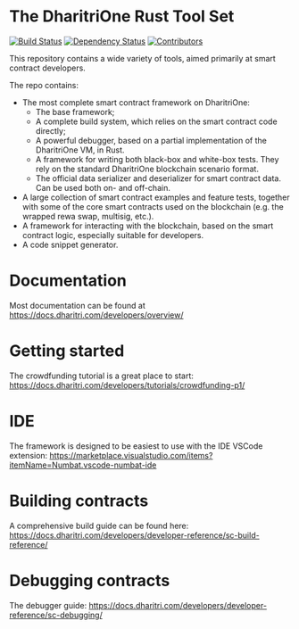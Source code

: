 # The DharitriOne Rust Tool Set


[![Build Status](https://img.shields.io/github/actions/workflow/status/dharitri/drt-sdk-rs/actions.yml?branch=master)](https://github.com/DharitriOne/drt-sdk-rs/actions/workflows/actions.yml?query=branch%3Amaster) [![Dependency Status](https://deps.rs/repo/github/dharitri/drt-sdk-rs/status.svg)](https://deps.rs/repo/github/dharitri/drt-sdk-rs) [![Contributors](https://img.shields.io/github/contributors/dharitri/drt-sdk-rs)](https://github.com/DharitriOne/drt-sdk-rs/graphs/contributors)

This repository contains a wide variety of tools, aimed primarily at smart contract developers.

The repo contains:
- The most complete smart contract framework on DharitriOne:
    - The base framework;
    - A complete build system, which relies on the smart contract code directly;
    - A powerful debugger, based on a partial implementation of the DharitriOne VM, in Rust.
    - A framework for writing both black-box and white-box tests. They rely on the standard DharitriOne blockchain scenario format.
    - The official data serializer and deserializer for smart contract data. Can be used both on- and off-chain.
- A large collection of smart contract examples and feature tests, together with some of the core smart contracts used on the blockchain (e.g. the wrapped rewa swap, multisig, etc.).
- A framework for interacting with the blockchain, based on the smart contract logic, especially suitable for developers.
- A code snippet generator.

# Documentation

Most documentation can be found at https://docs.dharitri.com/developers/overview/

# Getting started

The crowdfunding tutorial is a great place to start: https://docs.dharitri.com/developers/tutorials/crowdfunding-p1/

# IDE

The framework is designed to be easiest to use with the IDE VSCode extension: https://marketplace.visualstudio.com/items?itemName=Numbat.vscode-numbat-ide

# Building contracts

A comprehensive build guide can be found here: https://docs.dharitri.com/developers/developer-reference/sc-build-reference/

# Debugging contracts

The debugger guide: https://docs.dharitri.com/developers/developer-reference/sc-debugging/

